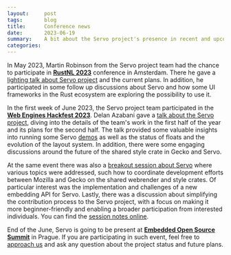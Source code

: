 ```yaml
---
layout:     post
tags:       blog
title:      Conference news
date:       2023-06-19
summary:    A bit about the Servo project's presence in recent and upcoming events
categories:
---
```


In May 2023, Martin Robinson from the Servo project team had the chance to participate in [**RustNL 2023**](https://2023.rustnl.org/) conference in Amsterdam. There he gave a [lighting talk about Servo project](https://www.youtube.com/watch?v=IdHvHoAO5oo) and the current plans. In addition, he participated in some follow up discussions about Servo and how some UI frameworks in the Rust ecosystem are exploring the possibility to use it.

In the first week of June 2023, the Servo project team participated in the [**Web Engines Hackfest 2023**](https://webengineshackfest.org/2023/). Delan Azabani gave a [talk about the Servo project](https://www.youtube.com/watch?v=pfk8s5OD99A), diving into the details of the team's work in the first half of the year and its plans for the second half. The talk provided some valuable insights into running some Servo [demos](https://demo.servo.org/) as well as the status of floats and the evolution of the layout system. In addition, there were some engaging discussions around the future of the shared style crate in Gecko and Servo.

At the same event there was also a [breakout session about Servo](https://github.com/Igalia/webengineshackfest/issues/16) where various topics were addressed, such how to coordinate development efforts between Mozilla and Gecko on the shared webrender and style crates. Of particular interest was the implementation and challenges of a new embedding API for Servo. Lastly, there was a discussion about simplifying the contribution process to the Servo project, with a focus on making it more beginner-friendly and enabling a broader participation from interested individuals. You can find the [session notes online](https://github.com/Igalia/webengineshackfest/wiki/2023-Servo).

End of the June, Servo is going to be present at [**Embedded Open Source Summit**](https://events.linuxfoundation.org/embedded-open-source-summit/) in Prague. If you are participating in such event, feel free to [approach us](mailto:info@servo.org) and ask any question about the project status and future plans.

